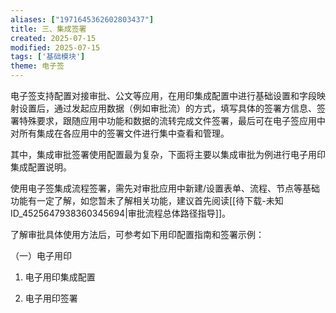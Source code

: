 ```yaml
---
aliases: ["1971645362602803437"]
title: 三、集成签署
created: 2025-07-15
modified: 2025-07-15
tags: ['基础模块']
theme: 电子签
---
```


电子签支持配置对接审批、公文等应用，在用印集成配置中进行基础设置和字段映射设置后，通过发起应用数据（例如审批流）的方式，填写具体的签署方信息、签署特殊要求，跟随应用中功能和数据的流转完成文件签署，最后可在电子签应用中对所有集成在各应用中的签署文件进行集中查看和管理。

其中，集成审批签署使用配置最为复杂，下面将主要以集成审批为例进行电子用印集成配置说明。

使用电子签集成流程签署，需先对审批应用中新建/设置表单、流程、节点等基础功能有一定了解，如您暂未了解相关功能，建议首先阅读[[待下载-未知ID_4525647938360345694|审批流程总体路径指导]]。

了解审批具体使用方法后，可参考如下用印配置指南和签署示例：

（一）电子用印

1. 电子用印集成配置

2. 电子用印签署